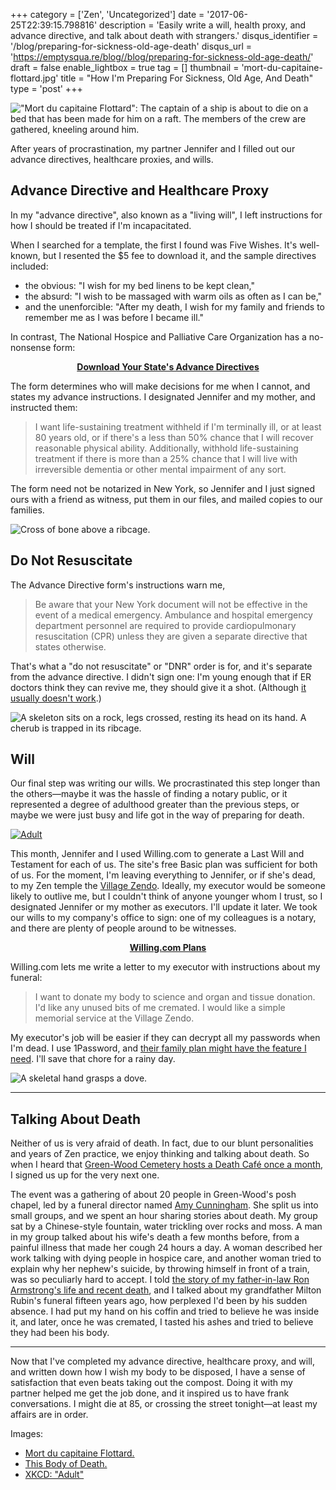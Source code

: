 +++
category = ['Zen', 'Uncategorized']
date = '2017-06-25T22:39:15.798816'
description = 'Easily write a will, health proxy, and advance directive, and talk about death with strangers.'
disqus_identifier = '/blog/preparing-for-sickness-old-age-death'
disqus_url = 'https://emptysqua.re/blog//blog/preparing-for-sickness-old-age-death/'
draft = false
enable_lightbox = true
tag = []
thumbnail = 'mort-du-capitaine-flottard.jpg'
title = "How I'm Preparing For Sickness, Old Age, And Death"
type = 'post'
+++

<p><img alt="&quot;Mort du capitaine Flottard&quot;: The captain of a ship is about to die on a bed that has been made for him on a raft. The members of the crew are gathered, kneeling around him." title="Mort du capitaine Flottard" src="mort-du-capitaine-flottard.jpg" /></p>
<p>After years of procrastination, my partner Jennifer and I filled out our advance directives, healthcare proxies, and wills.</p>
<h2 id="advance-directive-and-healthcare-proxy">Advance Directive and Healthcare Proxy</h2>
<p>In my "advance directive", also known as a "living will", I left instructions for how I should be treated if I'm incapacitated.</p>
<p>When I searched for a template, the first I found was Five Wishes. It's well-known, but I resented the &dollar;5 fee to download it, and the sample directives included:</p>
<ul>
<li>the obvious: "I wish for my bed linens to be kept clean,"</li>
<li>the absurd: "I wish to be massaged with warm oils as often as I can be,"</li>
<li>and the unenforcible: "After my death, I wish for my family and friends to remember me as I was before I became ill."</li>
</ul>
<p>In contrast, The National Hospice and Palliative Care Organization has a no-nonsense form:</p>

<div style="text-align: center; font-weight: bold"><p><a href="http://www.caringinfo.org/i4a/pages/index.cfm?pageid=3289">Download Your State's Advance Directives</a></p></div>

<p>The form determines who will make decisions for me when I cannot, and states my advance instructions. I designated Jennifer and my mother, and instructed them:</p>
<blockquote>
<p>I want life-sustaining treatment withheld if I'm terminally ill, or at least 80
years old, or if there's a less than 50% chance that I will recover reasonable
physical ability. Additionally, withhold life-sustaining treatment if there is
more than a 25% chance that I will live with irreversible dementia or other
mental impairment of any sort.</p>
</blockquote>
<p>The form need not be notarized in New York, so Jennifer and I just signed ours with a friend as witness, put them in our files, and mailed copies to our families.</p>
<p><img alt="Cross of bone above a ribcage." src="the-body-of-this-death-2.jpg" /></p>
<h2 id="do-not-resuscitate">Do Not Resuscitate</h2>
<p>The Advance Directive form's instructions warn me,</p>
<blockquote>
<p>Be aware that your New York document will not be effective in the event of a medical emergency. Ambulance and hospital emergency department personnel are required to provide cardiopulmonary resuscitation (CPR) unless they are given a separate directive that states otherwise.</p>
</blockquote>
<p>That's what a "do not resuscitate" or "DNR" order is for, and it's separate from the advance directive. I didn't sign one: I'm young enough that if ER doctors think they can revive me, they should give it a shot. (Although <a href="http://well.blogs.nytimes.com/2014/07/17/the-cpr-we-dont-see-on-tv/">it usually doesn't work</a>.)</p>
<p><img alt="A skeleton sits on a rock, legs crossed, resting its head on its hand. A cherub is trapped in its ribcage." src="the-body-of-this-death.jpg" /></p>

<h2 id="will">Will</h2>

Our final step was writing our wills. We procrastinated this step longer than the others&mdash;maybe it was the hassle of finding a notary public, or it represented a degree of adulthood greater than the previous steps, or maybe we were just busy and life got in the way of preparing for death.

<a href="https://xkcd.com/1674/" target="_blank"><img src="//imgs.xkcd.com/comics/adult.png" title="(1) That shopping cart is full of AirHeads, and (2) I died at 41 from what the AirHeads company spokesperson called 'probably natural causes.'" alt="Adult" srcset="//imgs.xkcd.com/comics/adult_2x.png 2x"></a>

This month, Jennifer and I used Willing.com to generate a Last Will and Testament for each of us. The site's free Basic plan was sufficient for both of us. For the moment, I'm leaving everything to Jennifer, or if she's dead, to my Zen temple the [Village Zendo](https://villagezendo.org/). Ideally, my executor would be someone likely to outlive me, but I couldn't think of anyone younger whom I trust, so I designated Jennifer or my mother as executors. I'll update it later. We took our wills to my company's office to sign: one of my colleagues is a notary, and there are plenty of people around to be witnesses.

<div style="text-align: center; font-weight: bold"><p><a href="https://willing.com/pricing">Willing.com Plans</a></p></div>

Willing.com lets me write a letter to my executor with instructions about my funeral:

> I want to donate my body to science and organ and tissue donation. I'd like any unused bits of me
cremated. I would like a simple memorial service at the Village Zendo.

My executor's job will be easier if they can decrypt all my passwords when I'm dead. I use 1Password, and [their family plan might have the feature I need](https://blog.agilebits.com/2016/02/16/introducing-1password-for-families/). I'll save that chore for a rainy day.

<p><img alt="A skeletal hand grasps a dove." src="the-body-of-this-death-3.jpg" /></p>
<hr />

<h2 id="death-cafe">Talking About Death</h2>

Neither of us is very afraid of death. In fact, due to our blunt personalities and years of Zen practice, we enjoy thinking and talking about death. So when I heard that [Green-Wood Cemetery hosts a Death Caf&eacute; once a month](http://www.green-wood.com/event/death-cafe-summer/2017-06-13/), I signed us up for the very next one.

The event was a gathering of about 20 people in Green-Wood's posh chapel, led by a funeral director named [Amy Cunningham](https://theinspiredfuneral.com/about/). She split us into small groups, and we spent an hour sharing stories about death. My group sat by a Chinese-style fountain, water trickling over rocks and moss. A man in my group talked about his wife's death a few months before, from a painful illness that made her cough 24 hours a day. A woman described her work talking with dying people in hospice care, and another woman tried to explain why her nephew's suicide, by throwing himself in front of a train, was so peculiarly hard to accept. I told [the story of my father-in-law Ron Armstrong's life and recent death](memorial-day), and I talked about my grandfather Milton Rubin's funeral fifteen years ago, how perplexed I'd been by his sudden absence. I had put my hand on his coffin and tried to believe he was inside it, and later, once he was cremated, I tasted his ashes and tried to believe they had been his body.

***

Now that I've completed my advance directive, healthcare proxy, and will, and written down how I wish my body to be disposed, I have a sense of satisfaction that even beats taking out the compost. Doing it with my partner helped me get the job done, and it inspired us to have frank conversations. I might die at 85, or crossing the street tonight&mdash;at least my affairs are in order.

<p>Images:</p>
<ul>
<li><a href="http://www.oldbookillustrations.com/illustrations/dying/">Mort du capitaine Flottard.</a></li>
<li><a href="http://www.oldbookillustrations.com/illustrations/body-death/">This Body of Death.</a></li>
<li><a href="https://xkcd.com/1674/">XKCD: "Adult"</a></li>
</ul>

